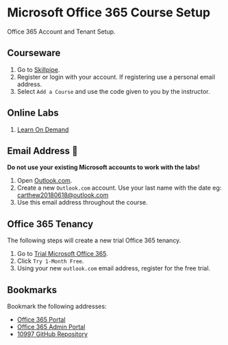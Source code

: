 # Microsoft Office 365 Course Setup

Office 365 Account and Tenant Setup.

## Courseware

1. Go to [Skillpipe](https://skillpipe.com/en-GB/).
1. Register or login with your account. If registering use a personal email address.
1. Select `Add a Course` and use the code given to you by the instructor.

## Online Labs

1. [Learn On Demand](https://ddls.learnondemand.net/)

## Email Address 📧

__Do not use your existing Microsoft accounts to work with the labs!__

1. Open [Outlook.com](https://outlook.live.com/owa/).
1. Create a new `Outlook.com` account. Use your last name with the date eg: carthew20180618@outlook.com
1. Use this email address throughout the course.

## Office 365 Tenancy

The following steps will create a new trial Office 365 tenancy.

1. Go to [Trial Microsoft Office 365](https://products.office.com/en-au/try).
1. Click `Try 1-Month Free`.
1. Using your new `outlook.com` email address, register for the free trial.

## Bookmarks

Bookmark the following addresses:

* [Office 365 Portal](https://portal.office.com/)
* [Office 365 Admin Portal](https://admin.microsoft.com/)
* [10997 GitHub Repository](https://github.com/MicrosoftLearning/10997-O365AdministrationandTroubleshooting)


